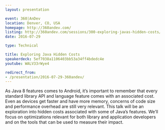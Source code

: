 ```yaml
---
layout: presentation

event: 360|AnDev
location: Denver, CO, USA
homepage: http://360andev.com/
listing: http://360andev.com/sessions/300-exploring-javas-hidden-costs/
date: 2016-07-29

type: Technical

title: Exploring Java Hidden Costs
speakerdeck: 5ef7038a1106403bb53a34ff4bdedc4e
youtube: WALV33rWye4

redirect_from:
- /presentation/2016-07-29-360andev/
---
```


As Java 8 features comes to Android, it’s important to remember that every standard library API and language feature comes with an associated cost. Even as devices get faster and have more memory, concerns of code size and performance overhead are still very relevant. This talk will be an exploration into hidden costs associated with some of Java’s features. We’ll focus on optimizations relevant for both library and application developers and on the tools that can be used to measure their impact.
